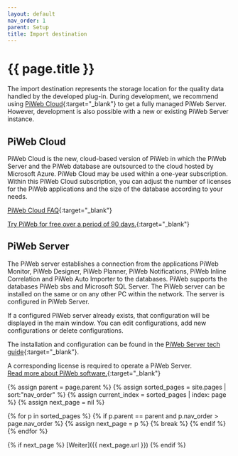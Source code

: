 ```yaml
---
layout: default
nav_order: 1
parent: Setup
title: Import destination
---
```


# {{ page.title }}

The import destination represents the storage location for the quality data handled by the developed plug-in. During development, we recommend using [PiWeb Cloud](https://piwebcloud.metrology.zeiss.com){:target="_blank"} to get a fully managed PiWeb Server. However, development is also possible with a new or existing PiWeb Server instance.

## PiWeb Cloud
<!-- TODO Anleitung? wie detailiert? -->
PiWeb Cloud is the new, cloud-based version of PiWeb in which the PiWeb Server and the PiWeb database are outsourced to the cloud hosted by Microsoft Azure. PiWeb Cloud may be used within a one-year subscription. Within this PiWeb Cloud subscription, you can adjust the number of licenses for the PiWeb applications and the size of the database according to your needs.

[PiWeb Cloud FAQ](https://piwebcloud.metrology.zeiss.com/faq-en){:target="_blank"}

[Try PiWeb for free over a period of 90 days.](https://piwebcloud.metrology.zeiss.com/){:target="_blank"}

## PiWeb Server
The PiWeb server establishes a connection from the applications PiWeb Monitor, PiWeb Designer, PiWeb Planner, PiWeb Notifications, PiWeb Inline Correlation and PiWeb Auto Importer to the databases. PiWeb supports the databases PiWeb sbs and Microsoft SQL Server. The PiWeb server can be installed on the same or on any other PC within the network. The server is configured in PiWeb Server.

If a configured PiWeb server already exists, that configuration will be displayed in the main window. You can edit configurations, add new configurations or delete configurations.

The installation and configuration can be found in the [PiWeb Server tech guide](https://techguide.zeiss.com/en/zeiss-piweb-2025r1/article/introduction_to_piweb_server.html){:target="_blank"}.

A corresponding license is required to operate a PiWeb Server.\
[Read more about PiWeb software.](https://www.zeiss.com/metrology/en/software/zeiss-piweb.html){:target="_blank"}

{% assign parent = page.parent %}
{% assign sorted_pages = site.pages | sort:"nav_order" %}
{% assign current_index = sorted_pages | index: page %}
{% assign next_page = nil %}

{% for p in sorted_pages %}
  {% if p.parent == parent and p.nav_order > page.nav_order %}
    {% assign next_page = p %}
    {% break %}
  {% endif %}
{% endfor %}

{% if next_page %}
[Weiter]({{ next_page.url }})
{% endif %}